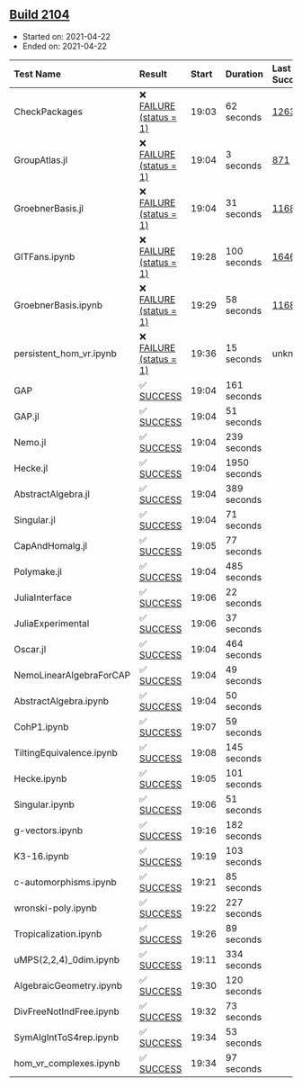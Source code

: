 ## [Build 2104](https://oscarci.mathematik.uni-kl.de/job/oscar-stable/2104/)

* Started on: 2021-04-22
* Ended on: 2021-04-22

| Test Name    | Result | Start | Duration | Last Success | First Failure |
|:-------------|:-------|:------|:---------|:-------------|:--------------|
| CheckPackages | ❌ [FAILURE (status = 1)](https://oscarci.mathematik.uni-kl.de/job/oscar-stable/2104/artifact/logs/build-2104/CheckPackages.log) | 19:03 | 62 seconds | [1263](https://oscarci.mathematik.uni-kl.de/job/oscar-stable/1263/) | [1264](https://oscarci.mathematik.uni-kl.de/job/oscar-stable/1264/) |
| GroupAtlas.jl | ❌ [FAILURE (status = 1)](https://oscarci.mathematik.uni-kl.de/job/oscar-stable/2104/artifact/logs/build-2104/GroupAtlas.jl.log) | 19:04 | 3 seconds | [871](https://oscarci.mathematik.uni-kl.de/job/oscar-stable/871/) | [872](https://oscarci.mathematik.uni-kl.de/job/oscar-stable/872/) |
| GroebnerBasis.jl | ❌ [FAILURE (status = 1)](https://oscarci.mathematik.uni-kl.de/job/oscar-stable/2104/artifact/logs/build-2104/GroebnerBasis.jl.log) | 19:04 | 31 seconds | [1168](https://oscarci.mathematik.uni-kl.de/job/oscar-stable/1168/) | [1169](https://oscarci.mathematik.uni-kl.de/job/oscar-stable/1169/) |
| GITFans.ipynb | ❌ [FAILURE (status = 1)](https://oscarci.mathematik.uni-kl.de/job/oscar-stable/2104/artifact/logs/build-2104/GITFans.ipynb.log) | 19:28 | 100 seconds | [1646](https://oscarci.mathematik.uni-kl.de/job/oscar-stable/1646/) | [1647](https://oscarci.mathematik.uni-kl.de/job/oscar-stable/1647/) |
| GroebnerBasis.ipynb | ❌ [FAILURE (status = 1)](https://oscarci.mathematik.uni-kl.de/job/oscar-stable/2104/artifact/logs/build-2104/GroebnerBasis.ipynb.log) | 19:29 | 58 seconds | [1168](https://oscarci.mathematik.uni-kl.de/job/oscar-stable/1168/) | [1169](https://oscarci.mathematik.uni-kl.de/job/oscar-stable/1169/) |
| persistent_hom_vr.ipynb | ❌ [FAILURE (status = 1)](https://oscarci.mathematik.uni-kl.de/job/oscar-stable/2104/artifact/logs/build-2104/persistent_hom_vr.ipynb.log) | 19:36 | 15 seconds | unknown | unknown |
| GAP | ✅ [SUCCESS](https://oscarci.mathematik.uni-kl.de/job/oscar-stable/2104/artifact/logs/build-2104/GAP.log) | 19:04 | 161 seconds |  |  |
| GAP.jl | ✅ [SUCCESS](https://oscarci.mathematik.uni-kl.de/job/oscar-stable/2104/artifact/logs/build-2104/GAP.jl.log) | 19:04 | 51 seconds |  |  |
| Nemo.jl | ✅ [SUCCESS](https://oscarci.mathematik.uni-kl.de/job/oscar-stable/2104/artifact/logs/build-2104/Nemo.jl.log) | 19:04 | 239 seconds |  |  |
| Hecke.jl | ✅ [SUCCESS](https://oscarci.mathematik.uni-kl.de/job/oscar-stable/2104/artifact/logs/build-2104/Hecke.jl.log) | 19:04 | 1950 seconds |  |  |
| AbstractAlgebra.jl | ✅ [SUCCESS](https://oscarci.mathematik.uni-kl.de/job/oscar-stable/2104/artifact/logs/build-2104/AbstractAlgebra.jl.log) | 19:04 | 389 seconds |  |  |
| Singular.jl | ✅ [SUCCESS](https://oscarci.mathematik.uni-kl.de/job/oscar-stable/2104/artifact/logs/build-2104/Singular.jl.log) | 19:04 | 71 seconds |  |  |
| CapAndHomalg.jl | ✅ [SUCCESS](https://oscarci.mathematik.uni-kl.de/job/oscar-stable/2104/artifact/logs/build-2104/CapAndHomalg.jl.log) | 19:05 | 77 seconds |  |  |
| Polymake.jl | ✅ [SUCCESS](https://oscarci.mathematik.uni-kl.de/job/oscar-stable/2104/artifact/logs/build-2104/Polymake.jl.log) | 19:04 | 485 seconds |  |  |
| JuliaInterface | ✅ [SUCCESS](https://oscarci.mathematik.uni-kl.de/job/oscar-stable/2104/artifact/logs/build-2104/JuliaInterface.log) | 19:06 | 22 seconds |  |  |
| JuliaExperimental | ✅ [SUCCESS](https://oscarci.mathematik.uni-kl.de/job/oscar-stable/2104/artifact/logs/build-2104/JuliaExperimental.log) | 19:06 | 37 seconds |  |  |
| Oscar.jl | ✅ [SUCCESS](https://oscarci.mathematik.uni-kl.de/job/oscar-stable/2104/artifact/logs/build-2104/Oscar.jl.log) | 19:04 | 464 seconds |  |  |
| NemoLinearAlgebraForCAP | ✅ [SUCCESS](https://oscarci.mathematik.uni-kl.de/job/oscar-stable/2104/artifact/logs/build-2104/NemoLinearAlgebraForCAP.log) | 19:04 | 49 seconds |  |  |
| AbstractAlgebra.ipynb | ✅ [SUCCESS](https://oscarci.mathematik.uni-kl.de/job/oscar-stable/2104/artifact/logs/build-2104/AbstractAlgebra.ipynb.log) | 19:04 | 50 seconds |  |  |
| CohP1.ipynb | ✅ [SUCCESS](https://oscarci.mathematik.uni-kl.de/job/oscar-stable/2104/artifact/logs/build-2104/CohP1.ipynb.log) | 19:07 | 59 seconds |  |  |
| TiltingEquivalence.ipynb | ✅ [SUCCESS](https://oscarci.mathematik.uni-kl.de/job/oscar-stable/2104/artifact/logs/build-2104/TiltingEquivalence.ipynb.log) | 19:08 | 145 seconds |  |  |
| Hecke.ipynb | ✅ [SUCCESS](https://oscarci.mathematik.uni-kl.de/job/oscar-stable/2104/artifact/logs/build-2104/Hecke.ipynb.log) | 19:05 | 101 seconds |  |  |
| Singular.ipynb | ✅ [SUCCESS](https://oscarci.mathematik.uni-kl.de/job/oscar-stable/2104/artifact/logs/build-2104/Singular.ipynb.log) | 19:06 | 51 seconds |  |  |
| g-vectors.ipynb | ✅ [SUCCESS](https://oscarci.mathematik.uni-kl.de/job/oscar-stable/2104/artifact/logs/build-2104/g-vectors.ipynb.log) | 19:16 | 182 seconds |  |  |
| K3-16.ipynb | ✅ [SUCCESS](https://oscarci.mathematik.uni-kl.de/job/oscar-stable/2104/artifact/logs/build-2104/K3-16.ipynb.log) | 19:19 | 103 seconds |  |  |
| c-automorphisms.ipynb | ✅ [SUCCESS](https://oscarci.mathematik.uni-kl.de/job/oscar-stable/2104/artifact/logs/build-2104/c-automorphisms.ipynb.log) | 19:21 | 85 seconds |  |  |
| wronski-poly.ipynb | ✅ [SUCCESS](https://oscarci.mathematik.uni-kl.de/job/oscar-stable/2104/artifact/logs/build-2104/wronski-poly.ipynb.log) | 19:22 | 227 seconds |  |  |
| Tropicalization.ipynb | ✅ [SUCCESS](https://oscarci.mathematik.uni-kl.de/job/oscar-stable/2104/artifact/logs/build-2104/Tropicalization.ipynb.log) | 19:26 | 89 seconds |  |  |
| uMPS(2,2,4)_0dim.ipynb | ✅ [SUCCESS](https://oscarci.mathematik.uni-kl.de/job/oscar-stable/2104/artifact/logs/build-2104/uMPS-2-2-4-_0dim.ipynb.log) | 19:11 | 334 seconds |  |  |
| AlgebraicGeometry.ipynb | ✅ [SUCCESS](https://oscarci.mathematik.uni-kl.de/job/oscar-stable/2104/artifact/logs/build-2104/AlgebraicGeometry.ipynb.log) | 19:30 | 120 seconds |  |  |
| DivFreeNotIndFree.ipynb | ✅ [SUCCESS](https://oscarci.mathematik.uni-kl.de/job/oscar-stable/2104/artifact/logs/build-2104/DivFreeNotIndFree.ipynb.log) | 19:32 | 73 seconds |  |  |
| SymAlgIntToS4rep.ipynb | ✅ [SUCCESS](https://oscarci.mathematik.uni-kl.de/job/oscar-stable/2104/artifact/logs/build-2104/SymAlgIntToS4rep.ipynb.log) | 19:34 | 53 seconds |  |  |
| hom_vr_complexes.ipynb | ✅ [SUCCESS](https://oscarci.mathematik.uni-kl.de/job/oscar-stable/2104/artifact/logs/build-2104/hom_vr_complexes.ipynb.log) | 19:34 | 97 seconds |  |  |
